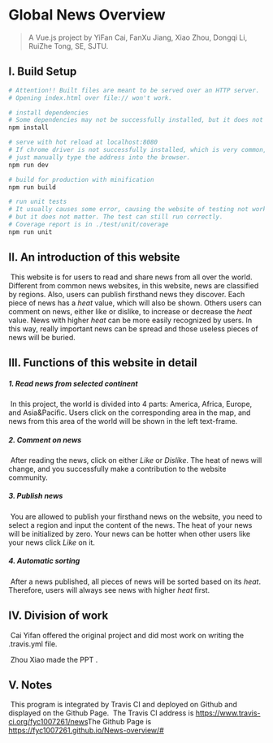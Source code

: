 # Global News Overview

> A Vue.js project by YiFan Cai, FanXu Jiang, Xiao Zhou, Dongqi Li, RuiZhe Tong, SE, SJTU.

## I. Build Setup

``` bash
# Attention!! Built files are meant to be served over an HTTP server.
# Opening index.html over file:// won't work.

# install dependencies
# Some dependencies may not be successfully installed, but it does not matter.
npm install

# serve with hot reload at localhost:8080
# If chrome driver is not successfully installed, which is very common, 
# just manually type the address into the browser.
npm run dev

# build for production with minification
npm run build

# run unit tests
# It usually causes some error, causing the website of testing not working, 
# but it does not matter. The test can still run correctly.
# Coverage report is in ./test/unit/coverage
npm run unit
```

## II. An introduction of this website

​	This website is for users to read and share news from all over the world.  Different from common news websites, in this website, news are classified by regions. Also, users can publish firsthand news they discover. Each piece of news has a *heat* value, which will also be shown. Others users can comment on news, either like or dislike, to increase or decrease the *heat* value. News with higher *heat* can be more easily recognized by users. In this way, really important news can be spread and those useless pieces of news will be buried.  

## III.  Functions of this website in detail

##### 	1. Read news from selected continent

​	In this project, the world is divided into 4 parts: America, Africa, Europe, and Asia&Pacific. Users click on the corresponding area in the map, and news from this area of the world will be shown in the left text-frame.

##### 	2.  Comment on news

​	After reading the news, click on either *Like* or *Dislike*. The heat of news will change, and you successfully make a contribution to the website community.

##### 	3. Publish news

​	You are allowed to publish your firsthand news on the website, you need to select a region and input the content of the news. The heat of your news will be initialized by zero. Your news can be hotter when other users like your news click *Like* on it.

##### 4. Automatic sorting

​	After a news published, all pieces of news will be sorted based on its *heat*. Therefore, users will always see news with higher *heat* first. 

## IV.  Division of work  

​	Cai Yifan offered the original project and did most work on writing the .travis.yml file. 

​ Zhou Xiao made the PPT .

## V.   Notes

​ This program is integrated by Travis CI and deployed on Github and displayed on the Github Page.
​ The Travis CI address is https://www.travis-ci.org/fyc1007261/news
​ The Github Page is https://fyc1007261.github.io/News-overview/#
